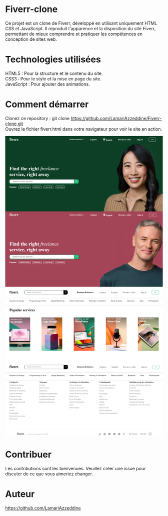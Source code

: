 # Fiverr-clone
Ce projet est un clone de Fiverr, développé en utilisant uniquement HTML CSS et JavaScript. Il reproduit l'apparence et la disposition du site Fiverr, permettant de mieux comprendre et pratiquer les compétences en conception de sites web.

# Technologies utilisées
HTML5 : Pour la structure et le contenu du site.  
CSS3 : Pour le style et la mise en page du site.  
JavaScript : Pour ajouter des animations. 

# Comment démarrer
Clonez ce repository : git clone https://github.com/LamariAzzeddine/Fiverr-clone.git     
Ouvrez le fichier fiverr.html dans votre navigateur pour voir le site en action.  

<img src="Fiverr clone/Screenshot/img1.png" alt="Screenshot" style="display: block; margin: 0 auto; zoom: 50%;" />
<img src="Fiverr clone/Screenshot/img2.png" alt="Screenshot" style="display: block; margin: 0 auto; zoom: 50%;" />
<img src="Fiverr clone/Screenshot/img3.png" alt="Screenshot" style="display: block; margin: 0 auto; zoom: 50%;" />
<img src="Fiverr clone/Screenshot/img11.png" alt="Screenshot" style="display: block; margin: 0 auto; zoom: 50%;" />

# Contribuer
Les contributions sont les bienvenues. Veuillez créer une issue pour discuter de ce que vous aimeriez changer.

# Auteur
https://github.com/LamariAzzeddine

